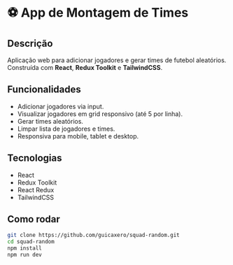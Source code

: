 # ⚽ App de Montagem de Times

## Descrição
Aplicação web para adicionar jogadores e gerar times de futebol aleatórios.  
Construída com **React**, **Redux Toolkit** e **TailwindCSS**.

## Funcionalidades
- Adicionar jogadores via input.
- Visualizar jogadores em grid responsivo (até 5 por linha).
- Gerar times aleatórios.
- Limpar lista de jogadores e times.
- Responsiva para mobile, tablet e desktop.

## Tecnologias
- React
- Redux Toolkit
- React Redux
- TailwindCSS

## Como rodar
```bash
git clone https://github.com/guicaxero/squad-random.git
cd squad-random
npm install
npm run dev
